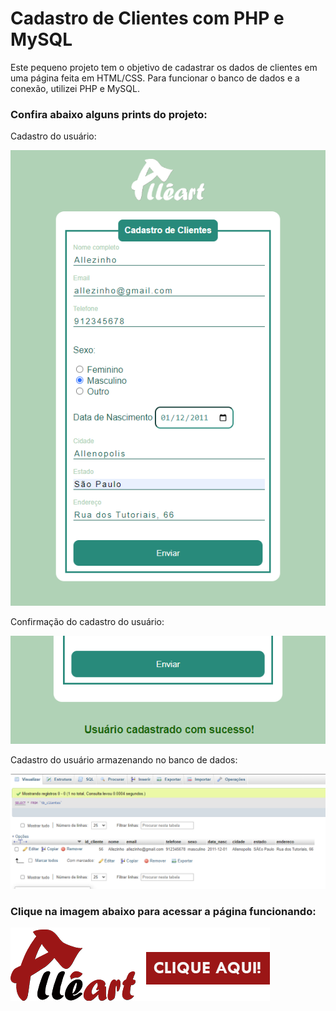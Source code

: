 # Cadastro de Clientes com PHP e MySQL

Este pequeno projeto tem o objetivo de cadastrar os dados de clientes em uma página feita em HTML/CSS. Para funcionar o banco de dados e a conexão, utilizei PHP e MySQL.

<h3>Confira abaixo alguns prints do projeto:</h3>

Cadastro do usuário:

<img src = "https://github.com/allesantos/allesantos/blob/main/imagens/form-cad-ex1.png">

Confirmação do cadastro do usuário:

<img src = "https://github.com/allesantos/allesantos/blob/main/imagens/form-cad-ex2.png">

Cadastro do usuário armazenando no banco de dados:

<img src = "https://github.com/allesantos/allesantos/blob/main/imagens/form-cad-ex3.png">

<h3>Clique na imagem abaixo para acessar a página funcionando:</h3>

[![texto](https://github.com/allesantos/allesantos/blob/main/imagens/cliqueaqui2.png)](http://alleform.000.pe/ "texto")


